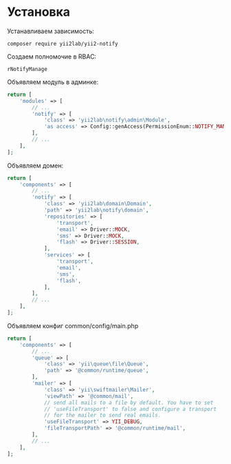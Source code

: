 Установка
===

Устанавливаем зависимость:

```
composer require yii2lab/yii2-notify
```

Создаем полномочие в RBAC:

```
rNotifyManage
```

Объявляем модуль в админке:

```php
return [
	'modules' => [
		// ...
		'notify' => [
			'class' => 'yii2lab\notify\admin\Module',
			'as access' => Config::genAccess(PermissionEnum::NOTIFY_MANAGE),
		],
		// ...
	],
];
```

Объявляем домен:

```php
return [
	'components' => [
		// ...
		'notify' => [
			'class' => 'yii2lab\domain\Domain',
			'path' => 'yii2lab\notify\domain',
			'repositories' => [
				'transport',
				'email' => Driver::MOCK,
				'sms' => Driver::MOCK,
				'flash' => Driver::SESSION,
			],
			'services' => [
				'transport',
				'email',
				'sms',
				'flash',
			],
		],
		// ...
	],
];
```

Объявляем конфиг common/config/main.php

```php
return [
	'components' => [
		// ...
		'queue' => [
			'class' => 'yii\queue\file\Queue',
			'path' => '@common/runtime/queue',
		],
		'mailer' => [
			'class' => 'yii\swiftmailer\Mailer',
			'viewPath' => '@common/mail',
			// send all mails to a file by default. You have to set
			// 'useFileTransport' to false and configure a transport
			// for the mailer to send real emails.
			'useFileTransport' => YII_DEBUG,
			'fileTransportPath' => '@common/runtime/mail',
		],
		// ...
	],
];
```
